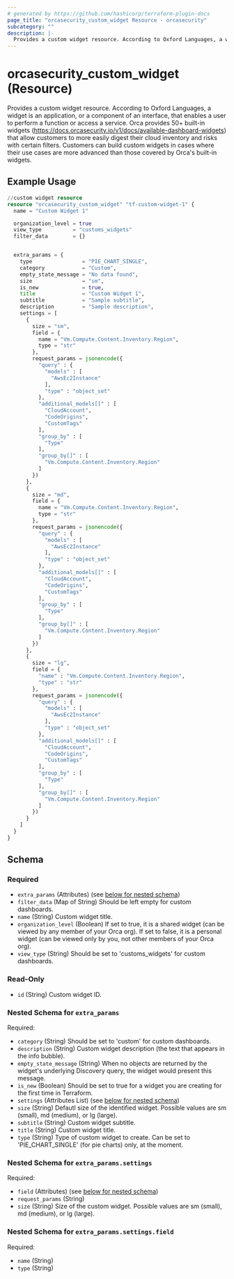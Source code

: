 ```yaml
---
# generated by https://github.com/hashicorp/terraform-plugin-docs
page_title: "orcasecurity_custom_widget Resource - orcasecurity"
subcategory: ""
description: |-
  Provides a custom widget resource. According to Oxford Languages, a widget is an application, or a component of an interface, that enables a user to perform a function or access a service. Orca provides 50+ built-in widgets (https://docs.orcasecurity.io/v1/docs/available-dashboard-widgets) that allow customers to more easily digest their cloud inventory and risks with certain filters. Customers can build custom widgets in cases where their use cases are more advanced than those covered by Orca's built-in widgets.
---
```


# orcasecurity_custom_widget (Resource)

Provides a custom widget resource. According to Oxford Languages, a widget is an application, or a component of an interface, that enables a user to perform a function or access a service. Orca provides 50+ built-in widgets (https://docs.orcasecurity.io/v1/docs/available-dashboard-widgets) that allow customers to more easily digest their cloud inventory and risks with certain filters. Customers can build custom widgets in cases where their use cases are more advanced than those covered by Orca's built-in widgets.

## Example Usage

```terraform
//custom widget resource
resource "orcasecurity_custom_widget" "tf-custom-widget-1" {
  name = "Custom Widget 1"

  organization_level = true
  view_type          = "customs_widgets"
  filter_data        = {}


  extra_params = {
    type                = "PIE_CHART_SINGLE",
    category            = "Custom",
    empty_state_message = "No data found",
    size                = "sm",
    is_new              = true,
    title               = "Custom Widget 1",
    subtitle            = "Sample subtitle",
    description         = "Sample description",
    settings = [
      {
        size = "sm",
        field = {
          name = "Vm.Compute.Content.Inventory.Region",
          type = "str"
        },
        request_params = jsonencode({
          "query" : {
            "models" : [
              "AwsEc2Instance"
            ],
            "type" : "object_set"
          },
          "additional_models[]" : [
            "CloudAccount",
            "CodeOrigins",
            "CustomTags"
          ],
          "group_by" : [
            "Type"
          ],
          "group_by[]" : [
            "Vm.Compute.Content.Inventory.Region"
          ]
        })
      },
      {
        size = "md",
        field = {
          name = "Vm.Compute.Content.Inventory.Region",
          type = "str"
        },
        request_params = jsonencode({
          "query" : {
            "models" : [
              "AwsEc2Instance"
            ],
            "type" : "object_set"
          },
          "additional_models[]" : [
            "CloudAccount",
            "CodeOrigins",
            "CustomTags"
          ],
          "group_by" : [
            "Type"
          ],
          "group_by[]" : [
            "Vm.Compute.Content.Inventory.Region"
          ]
        })
      },
      {
        size = "lg",
        field = {
          "name" : "Vm.Compute.Content.Inventory.Region",
          "type" : "str"
        },
        request_params = jsonencode({
          "query" : {
            "models" : [
              "AwsEc2Instance"
            ],
            "type" : "object_set"
          },
          "additional_models[]" : [
            "CloudAccount",
            "CodeOrigins",
            "CustomTags"
          ],
          "group_by" : [
            "Type"
          ],
          "group_by[]" : [
            "Vm.Compute.Content.Inventory.Region"
          ]
        })
      }
    ]
  }
}
```

<!-- schema generated by tfplugindocs -->
## Schema

### Required

- `extra_params` (Attributes) (see [below for nested schema](#nestedatt--extra_params))
- `filter_data` (Map of String) Should be left empty for custom dashboards.
- `name` (String) Custom widget title.
- `organization_level` (Boolean) If set to true, it is a shared widget (can be viewed by any member of your Orca org). If set to false, it is a personal widget (can be viewed only by you, not other members of your Orca org).
- `view_type` (String) Should be set to 'customs_widgets' for custom dashboards.

### Read-Only

- `id` (String) Custom widget ID.

<a id="nestedatt--extra_params"></a>
### Nested Schema for `extra_params`

Required:

- `category` (String) Should be set to 'custom' for custom dashboards.
- `description` (String) Custom widget description (the text that appears in the info bubble).
- `empty_state_message` (String) When no objects are returned by the widget's underlying Discovery query, the widget would present this message.
- `is_new` (Boolean) Should be set to true for a widget you are creating for the first time in Terraform.
- `settings` (Attributes List) (see [below for nested schema](#nestedatt--extra_params--settings))
- `size` (String) Defautl size of the identified widget. Possible values are sm (small), md (medium), or lg (large).
- `subtitle` (String) Custom widget subtitle.
- `title` (String) Custom widget title.
- `type` (String) Type of custom widget to create. Can be set to 'PIE_CHART_SINGLE' (for pie charts) only, at the moment.

<a id="nestedatt--extra_params--settings"></a>
### Nested Schema for `extra_params.settings`

Required:

- `field` (Attributes) (see [below for nested schema](#nestedatt--extra_params--settings--field))
- `request_params` (String)
- `size` (String) Size of the custom widget. Possible values are sm (small), md (medium), or lg (large).

<a id="nestedatt--extra_params--settings--field"></a>
### Nested Schema for `extra_params.settings.field`

Required:

- `name` (String)
- `type` (String)


